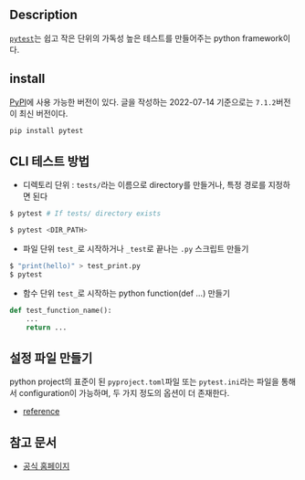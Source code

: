 ## Description
[`pytest`](https://docs.pytest.org/en/7.1.x/index.html)는 쉽고 작은 단위의 가독성 높은 테스트를 만들어주는 python framework이다.

## install
[PyPI](https://pypi.org/project/pytest/)에 사용 가능한 버전이 있다.
글을 작성하는 2022-07-14 기준으로는 `7.1.2`버전이 최신 버전이다.
```bash
pip install pytest
```

## CLI 테스트 방법
- 디렉토리 단위 : `tests/`라는 이름으로 directory를 만들거나, 특정 경로를 지정하면 된다
```bash
$ pytest # If tests/ directory exists

$ pytest <DIR_PATH> 
```
- 파일 단위
`test_`로 시작하거나 `_test`로 끝나는 `.py` 스크립트 만들기
```bash
$ "print(hello)" > test_print.py
$ pytest
```

- 함수 단위
`test_`로 시작하는 python function(def ...) 만들기
```python
def test_function_name():
    ...
    return ...
```

## 설정 파일 만들기
python project의 표준이 된 `pyproject.toml`파일 또는 `pytest.ini`라는 파일을 통해서 configuration이 가능하며, 두 가지 정도의 옵션이 더 존재한다.
- [reference](https://docs.pytest.org/en/7.1.x/reference/customize.html#configuration)


## 참고 문서
- [공식 홈페이지](https://docs.pytest.org/en/7.1.x/index.html)
